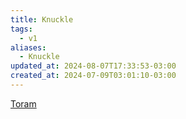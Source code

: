 ```yaml
---
title: Knuckle
tags:
  - v1
aliases:
  - Knuckle
updated_at: 2024-08-07T17:33:53-03:00
created_at: 2024-07-09T03:01:10-03:00
---
```


[Toram](../../../../rascunhos/2024/07/26/Toram.md)